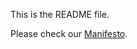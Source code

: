 This is the README file.

Please check our [Manifesto](https://github.com/kul-work/CoreFaith/blob/b3c07df80dab31e96a72d130f8ee94c81bb75159/Manifesto%20of%20the%20CoreFaith.md).
